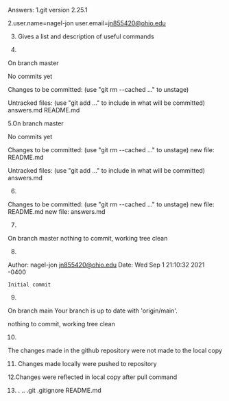 Answers:
1.git version 2.25.1  

2.user.name=nagel-jon
user.email=jn855420@ohio.edu

3. Gives a list and description of useful commands

4. 
On branch master

No commits yet

Changes to be committed:
  (use "git rm --cached <file>..." to unstage)
        

Untracked files:
  (use "git add <file>..." to include in what will be committed)
        answers.md
	README.md

5.On branch master

No commits yet

Changes to be committed:
  (use "git rm --cached <file>..." to unstage)
        new file:   README.md

Untracked files:
  (use "git add <file>..." to include in what will be committed)
        answers.md

6.
Changes to be committed:
  (use "git rm --cached <file>..." to unstage)
        new file:   README.md
        new file:   answers.md

7.
On branch master
nothing to commit, working tree clean

8.
Author: nagel-jon <jn855420@ohio.edu>
Date:   Wed Sep 1 21:10:32 2021 -0400

    Initial commit

9.
On branch main
Your branch is up to date with 'origin/main'.

nothing to commit, working tree clean

10.
The changes made in the github repository were not made to the local copy

11. Changes made locally were pushed to repository

12.Changes were reflected in local copy after pull command

13. .  ..  .git  .gitignore  README.md
